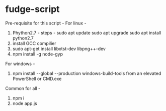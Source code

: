 # fudge-script

Pre-requisite for this script - 
For linux - 

1. Phython2.7 - 
  steps - 
  sudo apt update
  sudo apt upgrade
  sudo apt install python2.7
2. install GCC compilier
3. sudo apt-get install libxtst-dev libpng++-dev
4. npm install -g node-gyp

For windows - 

1. npm install --global --production windows-build-tools from an elevated PowerShell or CMD.exe

Common for all - 

1. npm i
2. node app.js